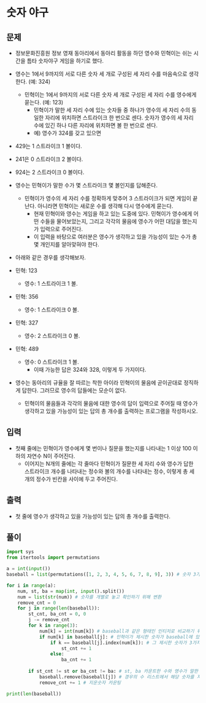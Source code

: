 # 숫자 야구

## 문제

- 정보문화진흥원 정보 영재 동아리에서 동아리 활동을 하던 영수와 민혁이는 쉬는 시간을 틈타 숫자야구 게임을 하기로 했다.

- 영수는 1에서 9까지의 서로 다른 숫자 세 개로 구성된 세 자리 수를 마음속으로 생각한다. (예: 324)
  - 민혁이는 1에서 9까지의 서로 다른 숫자 세 개로 구성된 세 자리 수를 영수에게 묻는다. (예: 123)
    - 민혁이가 말한 세 자리 수에 있는 숫자들 중 하나가 영수의 세 자리 수의 동일한 자리에 위치하면 스트라이크 한 번으로 센다. 숫자가 영수의 세 자리 수에 있긴 하나 다른 자리에 위치하면 볼 한 번으로 센다.
    - 예) 영수가 324를 갖고 있으면 

- 429는 1 스트라이크 1 볼이다.
- 241은 0 스트라이크 2 볼이다.
- 924는 2 스트라이크 0 볼이다.
- 영수는 민혁이가 말한 수가 몇 스트라이크 몇 볼인지를 답해준다.
  - 민혁이가 영수의 세 자리 수를 정확하게 맞추어 3 스트라이크가 되면 게임이 끝난다. 아니라면 민혁이는 새로운 수를 생각해 다시 영수에게 묻는다.
    - 현재 민혁이와 영수는 게임을 하고 있는 도중에 있다. 민혁이가 영수에게 어떤 수들을 물어보았는지, 그리고 각각의 물음에 영수가 어떤 대답을 했는지가 입력으로 주어진다. 
    - 이 입력을 바탕으로 여러분은 영수가 생각하고 있을 가능성이 있는 수가 총 몇 개인지를 알아맞혀야 한다.

- 아래와 같은 경우를 생각해보자.  

- 민혁: 123
  - 영수: 1 스트라이크 1 볼.
- 민혁: 356
  - 영수: 1 스트라이크 0 볼.
- 민혁: 327
  - 영수: 2 스트라이크 0 볼.
- 민혁: 489
  - 영수: 0 스트라이크 1 볼.
    - 이때 가능한 답은 324와 328, 이렇게 두 가지이다.

- 영수는 동아리의 규율을 잘 따르는 착한 아이라 민혁이의 물음에 곧이곧대로 정직하게 답한다. 그러므로 영수의 답들에는 모순이 없다.
  - 민혁이의 물음들과 각각의 물음에 대한 영수의 답이 입력으로 주어질 때 영수가 생각하고 있을 가능성이 있는 답의 총 개수를 출력하는 프로그램을 작성하시오.

## 입력

- 첫째 줄에는 민혁이가 영수에게 몇 번이나 질문을 했는지를 나타내는 1 이상 100 이하의 자연수 N이 주어진다. 
  - 이어지는 N개의 줄에는 각 줄마다 민혁이가 질문한 세 자리 수와 영수가 답한 스트라이크 개수를 나타내는 정수와 볼의 개수를 나타내는 정수, 이렇게 총 세 개의 정수가 빈칸을 사이에 두고 주어진다.

## 출력

- 첫 줄에 영수가 생각하고 있을 가능성이 있는 답의 총 개수를 출력한다.

## 풀이

``` Python
import sys
from itertools import permutations

a = int(input())
baseball = list(permutations([1, 2, 3, 4, 5, 6, 7, 8, 9], 3)) # 숫자 3가지로 나올 조합

for i in range(a):
    num, st, ba = map(int, input().split())
    num = list(str(num)) # 숫자를 개별로 놓고 확인하기 위해 변환
    remove_cnt = 0
    for j in range(len(baseball)):
        st_cnt, ba_cnt = 0, 0
        j -= remove_cnt
        for k in range(3):
            num[k] = int(num[k]) # baseball과 같은 형태인 인티저로 비교하기 위함
            if num[k] in baseball[j]: # 민혁이가 제시한 숫자가 baseball에 있다면
                if k == baseball[j].index(num[k]): # 그 제시한 숫자가 3가지로 만들어져 있는 조합의 수 중 인덱스 자리가 동일하다면
                    st_cnt += 1
                else:
                    ba_cnt += 1
        
        if st_cnt != st or ba_cnt != ba: # st, ba 카운트한 수와 영수가 말한 st, ba과 다르다면
            baseball.remove(baseball[j]) # 경우의 수 리스트에서 해당 숫자를 지움
            remove_cnt += 1 # 지운숫자 카운팅

print(len(baseball))
```
